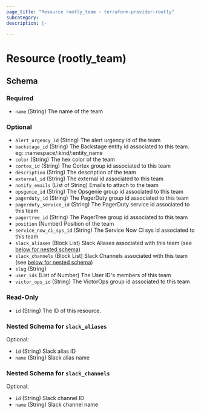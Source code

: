 ```yaml
---
page_title: "Resource rootly_team - terraform-provider-rootly"
subcategory:
description: |-
    
---
```


# Resource (rootly_team)





<!-- schema generated by tfplugindocs -->
## Schema

### Required

- `name` (String) The name of the team

### Optional

- `alert_urgency_id` (String) The alert urgency id of the team
- `backstage_id` (String) The Backstage entity id associated to this team. eg: :namespace/:kind/:entity_name
- `color` (String) The hex color of the team
- `cortex_id` (String) The Cortex group id associated to this team
- `description` (String) The description of the team
- `external_id` (String) The external id associated to this team
- `notify_emails` (List of String) Emails to attach to the team
- `opsgenie_id` (String) The Opsgenie group id associated to this team
- `pagerduty_id` (String) The PagerDuty group id associated to this team
- `pagerduty_service_id` (String) The PagerDuty service id associated to this team
- `pagertree_id` (String) The PagerTree group id associated to this team
- `position` (Number) Position of the team
- `service_now_ci_sys_id` (String) The Service Now CI sys id associated to this team
- `slack_aliases` (Block List) Slack Aliases associated with this team (see [below for nested schema](#nestedblock--slack_aliases))
- `slack_channels` (Block List) Slack Channels associated with this team (see [below for nested schema](#nestedblock--slack_channels))
- `slug` (String)
- `user_ids` (List of Number) The User ID's members of this team
- `victor_ops_id` (String) The VictorOps group id associated to this team

### Read-Only

- `id` (String) The ID of this resource.

<a id="nestedblock--slack_aliases"></a>
### Nested Schema for `slack_aliases`

Optional:

- `id` (String) Slack alias ID
- `name` (String) Slack alias name


<a id="nestedblock--slack_channels"></a>
### Nested Schema for `slack_channels`

Optional:

- `id` (String) Slack channel ID
- `name` (String) Slack channel name
